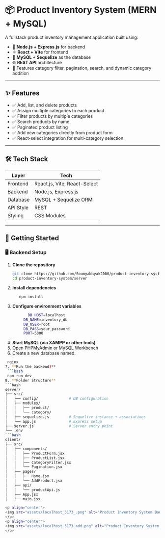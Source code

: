 # 📦 Product Inventory System (MERN + MySQL)

A fullstack product inventory management application built using:

- 🔧 **Node.js + Express.js** for backend
- ⚛️ **React + Vite** for frontend
- 💾 **MySQL + Sequelize** as the database
- 🌐 **REST API** architecture
- 🎯 Features category filter, pagination, search, and dynamic category addition

---

## ✨ Features

- ✅ Add, list, and delete products
- ✅ Assign multiple categories to each product
- ✅ Filter products by multiple categories
- ✅ Search products by name
- ✅ Paginated product listing
- ✅ Add new categories directly from product form
- ✅ React-select integration for multi-category selection

---

## 🛠 Tech Stack

| Layer     | Tech                    |
|-----------|-------------------------|
| Frontend  | React.js, Vite, React-Select |
| Backend   | Node.js, Express.js     |
| Database  | MySQL + Sequelize ORM   |
| API Style | REST                    |
| Styling   | CSS Modules             |

---

## 🚀 Getting Started

### 🖥️ Backend Setup

1. **Clone the repository**
   ```bash
   git clone https://github.com/SoumyaNayak2000/product-inventory-system.git
   cd product-inventory-system/server
2. **Install dependencies**
     ```bash
        npm install
3. **Configure environment variables**
    ```bash
           DB_HOST=localhost
         DB_NAME=inventory_db
         DB_USER=root
         DB_PASS=your_password
         PORT=5000
4. **Start MySQL (via XAMPP or other tools)**
5. Open PHPMyAdmin or MySQL Workbench
6. Create a new database named:
  ```bash
   nginx
7. **Run the backend)**
   ```bash
   npm run dev
8. **Folder Structure**
```bash
server/
├── src/
│   ├── config/              # DB configuration
│   ├── modules/
│   │   ├── product/
│   │   └── category/
│   ├── sequelize.js         # Sequelize instance + associations
│   └── app.js               # Express setup
├── server.js                # Server entry point
└── .env
```bash
client/
├── src/
│   ├── components/
│   │   ├── ProductForm.jsx
│   │   ├── ProductList.jsx
│   │   ├── CategoryFilter.jsx
│   │   └── Pagination.jsx
│   ├── pages/
│   │   ├── Home.jsx
│   │   └── AddProduct.jsx
│   ├── api/
│   │   └── productApi.js
│   ├── App.jsx
│   └── main.jsx

<p align="center">
  <img src="assets/localhost_5173_.png" alt="Product Inventory System Banner" width="100%" />
</p>
<p align="center">
  <img src="assets/localhost_5173_add.png" alt="Product Inventory System Banner" width="100%" />
</p>